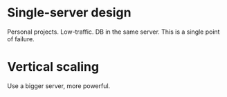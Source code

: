 # Single-server design
Personal projects. Low-traffic. DB in the same server.
This is a single point of failure.

# Vertical scaling
Use a bigger server, more powerful.
